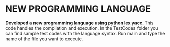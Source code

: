 # <b>NEW PROGRAMMING LANGUAGE</b>

<p><b>Developed a new programming language using python lex yacc. </b>This code handles the compilation and execution. In the TestCodes folder you can find sample test codes with the language syntax. Run main and type the name of the file you want to execute.</p>
